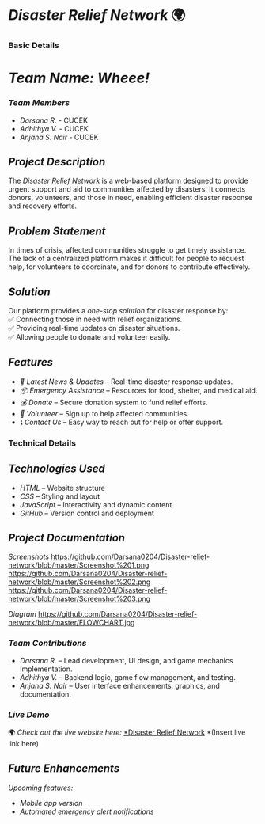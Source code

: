 # *Disaster Relief Network* 🌍

### Basic Details 

# *Team Name: Wheee!*

### *Team Members*  
- *Darsana R.* - CUCEK 
- *Adhithya V.*  - CUCEK
- *Anjana S. Nair* - CUCEK

## *Project Description*  
The *Disaster Relief Network* is a web-based platform designed to provide urgent support and aid to communities affected by disasters. It connects donors, volunteers, and those in need, enabling efficient disaster response and recovery efforts.  

## *Problem Statement*  
In times of crisis, affected communities struggle to get timely assistance. The lack of a centralized platform makes it difficult for people to request help, for volunteers to coordinate, and for donors to contribute effectively.  

## *Solution*  
Our platform provides a *one-stop solution* for disaster response by:  
✅ Connecting those in need with relief organizations.  
✅ Providing real-time updates on disaster situations.  
✅ Allowing people to donate and volunteer easily.  

## *Features*  
- *📢 Latest News & Updates* – Real-time disaster response updates.  
- *📦 Emergency Assistance* – Resources for food, shelter, and medical aid.  
- *💰 Donate* – Secure donation system to fund relief efforts.  
- *🙌 Volunteer* – Sign up to help affected communities.  
- *📞 Contact Us* – Easy way to reach out for help or offer support.  


### Technical Details

## *Technologies Used*  
- *HTML* – Website structure  
- *CSS* – Styling and layout  
- *JavaScript* – Interactivity and dynamic content  
- *GitHub* – Version control and deployment

## *Project Documentation*
*Screenshots*
https://github.com/Darsana0204/Disaster-relief-network/blob/master/Screenshot%201.png
https://github.com/Darsana0204/Disaster-relief-network/blob/master/Screenshot%202.png
https://github.com/Darsana0204/Disaster-relief-network/blob/master/Screenshot%203.png

*Diagram*
https://github.com/Darsana0204/Disaster-relief-network/blob/master/FLOWCHART.jpg

### *Team Contributions*  
- *Darsana R.* – Lead development, UI design, and game mechanics implementation.  
- *Adhithya V.* – Backend logic, game flow management, and testing.  
- *Anjana S. Nair* – User interface enhancements, graphics, and documentation.  


### *Live Demo*  
🌍 *Check out the live website here:* [*Disaster Relief Network](#) *(Insert live link here)


## *Future Enhancements*  
   *Upcoming features:*   
- *Mobile app version*  
- *Automated emergency alert notifications*  

